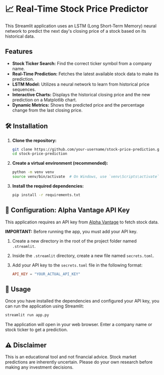# 📈 Real-Time Stock Price Predictor

This Streamlit application uses an LSTM (Long Short-Term Memory) neural network to predict the next day's closing price of a stock based on its historical data.

## Features
- **Stock Ticker Search:** Find the correct ticker symbol from a company name.
- **Real-Time Prediction:** Fetches the latest available stock data to make its prediction.
- **LSTM Model:** Utilizes a neural network to learn from historical price sequences.
- **Interactive Charts:** Displays the historical closing price and the new prediction on a Matplotlib chart.
- **Dynamic Metrics:** Shows the predicted price and the percentage change from the last closing price.

## 🛠️ Installation

1.  **Clone the repository:**
    ```bash
    git clone https://github.com/your-username/stock-price-prediction.git
    cd stock-price-prediction
    ```

2.  **Create a virtual environment (recommended):**
    ```bash
    python -m venv venv
    source venv/bin/activate  # On Windows, use `venv\Scripts\activate`
    ```

3.  **Install the required dependencies:**
    ```bash
    pip install -r requirements.txt
    ```

## 🔑 Configuration: Alpha Vantage API Key

This application requires an API key from [Alpha Vantage](https://www.alphavantage.co/support/#api-key) to fetch stock data.

**IMPORTANT:** Before running the app, you must add your API key.

1.  Create a new directory in the root of the project folder named `.streamlit`.
2.  Inside the `.streamlit` directory, create a new file named `secrets.toml`.
3.  Add your API key to the `secrets.toml` file in the following format:

    ```toml
    API_KEY = "YOUR_ACTUAL_API_KEY"
    ```

## 🚀 Usage

Once you have installed the dependencies and configured your API key, you can run the application using Streamlit:

```bash
streamlit run app.py
```

The application will open in your web browser. Enter a company name or stock ticker to get a prediction.

## ⚠️ Disclaimer

This is an educational tool and not financial advice. Stock market predictions are inherently uncertain. Please do your own research before making any investment decisions.
